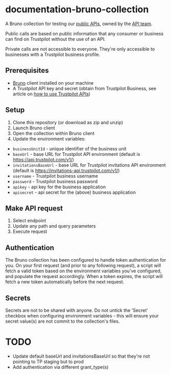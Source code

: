 # documentation-bruno-collection
A Bruno collection for testing our [public APIs](https://developers.trustpilot.com), owned by the [API team](https://trustpilot-production.atlassian.net/wiki/spaces/DPT/pages/1445560325/API+TEAM).

Public calls are based on public information that any consumer or business can find on Trustpilot without the use of an API.

Private calls are not accessible to everyone. They're only accessible to businesses with a Trustpilot business profile.

## Prerequisites
- [Bruno](https://www.usebruno.com/) client installed on your machine
- A Trustpilot API key and secret (obtain from Trustpilot Business, see article on [how to use Trustpilot APIs](https://support.trustpilot.com/hc/en-us/articles/207309867-How-to-use-Trustpilot-APIs))

## Setup
1. Clone this repository (or download as zip and unzip)
2. Launch Bruno client
3. Open the collection within Bruno client
4. Update the environment variables:
- `businessUnitId` - unique identifier of the business unit
- `baseUrl` - base URL for Trustpilot API environment (default is https://api.trustpilot.com/v1/)
- `invitationsBaseUrl` - base URL for Trustpilot invitations API environment (default is https://invitations-api.trustpilot.com/v1/)
- `username` - Trustpilot business username
- `password` - Trustpilot business password
- `apikey` - api key for the business application
- `apisecret` - api secret for the (above) business application

## Make API request
1. Select endpoint
2. Update any path and query parameters
3. Execute request

## Authentication
The Bruno collection has been configured to handle token authentication for you. On your first request (and prior to any following request), a script will fetch a valid token based on the environment variables you've configured, and populate the request accordingly. When a token expires, the script will fetch a new token automatically before the next request.

## Secrets
Secrets are not to be shared with anyone. Do not untick the 'Secret' checkbox when configuring environment variables - this will ensure your secret value(s) are not commit to the collection's files.

# TODO
- Update default baseUrl and invitationsBaseUrl so that they're not pointing to TP staging but to prod
- Add authentication via different grant_type(s)
